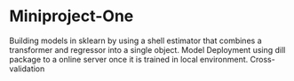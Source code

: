 # Miniproject-One
Building models in sklearn by using a shell estimator that combines a transformer and regressor into a single object.
Model Deployment using dill package to a online server once it is trained in local environment.
Cross-validation
